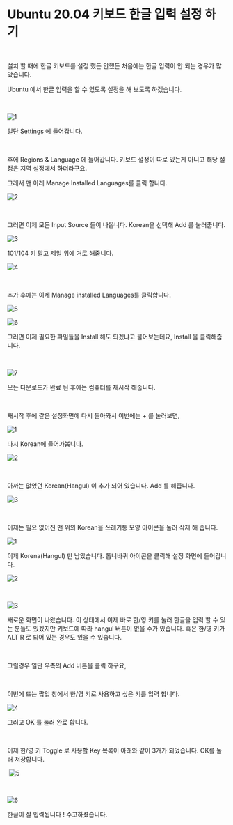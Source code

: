 # Ubuntu 20.04 키보드 한글 입력 설정 하기

​	

설치 할 때에 한글 키보드를 설정 했든 안했든 처음에는 한글 입력이 안 되는 경우가 많았습니다.

Ubuntu 에서 한글 입력을 할 수 있도록 설정을 해 보도록 하겠습니다.

​	

![1](https://raw.githubusercontent.com/Shane-Park/markdownBlog/master/OS/linux/ubuntu/korean.assets/1.png)

일단 Settings 에 들어갑니다.

​		

후에 Regions & Language 에 들어갑니다. 키보드 설정이 따로 있는게 아니고 해당 설정은 지역 설정에서 하더라구요.

그래서 맨 아래 Manage Installed Languages를 클릭 합니다.

![2](https://raw.githubusercontent.com/Shane-Park/markdownBlog/master/OS/linux/ubuntu/korean.assets/2.png)

​		

그러면 이제 모든 Input Source 들이 나옵니다. Korean을 선택해 Add 를 눌러줍니다.

![3](https://raw.githubusercontent.com/Shane-Park/markdownBlog/master/OS/linux/ubuntu/korean.assets/3.png)		

101/104 키 말고 제일 위에 거로 해줍니다.

![4](https://raw.githubusercontent.com/Shane-Park/markdownBlog/master/OS/linux/ubuntu/korean.assets/4.png)

​			

추가 후에는 이제 Manage installed Languages를 클릭합니다.

![5](https://raw.githubusercontent.com/Shane-Park/markdownBlog/master/OS/linux/ubuntu/korean.assets/5.png)


![6](https://raw.githubusercontent.com/Shane-Park/markdownBlog/master/OS/linux/ubuntu/korean.assets/6.png)

그러면 이제 필요한 파일들을 Install 해도 되겠냐고 물어보는데요, Install 을 클릭해줍니다.	

​		

![7](https://raw.githubusercontent.com/Shane-Park/markdownBlog/master/OS/linux/ubuntu/korean.assets/7.png)

모든 다운로드가 완료 된 후에는 컴퓨터를 재시작 해줍니다.

​	

재시작 후에 같은 설정화면에 다시 돌아와서 이번에는 + 를 눌러보면,

![1](https://raw.githubusercontent.com/Shane-Park/markdownBlog/master/OS/linux/ubuntu/korean.assets/1-1951496.png)			

다시 Korean에 들어가봅니다.

![2](https://raw.githubusercontent.com/Shane-Park/markdownBlog/master/OS/linux/ubuntu/korean.assets/2-1951509.png)

​	

아까는 없었던 Korean(Hangul) 이 추가 되어 있습니다. Add 를 해줍니다.	

![3](https://raw.githubusercontent.com/Shane-Park/markdownBlog/master/OS/linux/ubuntu/korean.assets/3-1951523.png)

​		

이제는 필요 없어진 맨 위의 Korean을 쓰레기통 모양 아이콘을 눌러 삭제 해 줍니다.

![1](https://raw.githubusercontent.com/Shane-Park/markdownBlog/master/OS/linux/ubuntu/korean.assets/1-1951637.png)



이제 Korena(Hangul) 만 남았습니다. 톱니바퀴 아이콘을 클릭해 설정 화면에 들어갑니다.	

![2](https://raw.githubusercontent.com/Shane-Park/markdownBlog/master/OS/linux/ubuntu/korean.assets/2-1951658.png)

​	

![3](https://raw.githubusercontent.com/Shane-Park/markdownBlog/master/OS/linux/ubuntu/korean.assets/3-1951942.png)

새로운 화면이 나왔습니다. 이 상태에서 이제 바로 한/영 키를 눌러 한글을 입력 할 수 있는 분들도 있겠지만 키보드에 따라 hangul 버튼이 없을 수가 있습니다. 혹은 한/영 키가 ALT R 로 되어 있는 경우도 있을 수 있습니다.

​	

그럴경우 일단 우측의 Add 버튼을 클릭 하구요,

​	

이번에 뜨는 팝업 창에서 한/영 키로 사용하고 싶은 키를 입력 합니다.

![4](https://raw.githubusercontent.com/Shane-Park/markdownBlog/master/OS/linux/ubuntu/korean.assets/4-1951997.png)

그러고 OK 를 눌러 완료 합니다.

​	

이제 한/영 키 Toggle 로 사용할 Key 목록이 아래와 같이 3개가 되었습니다. OK를 눌러 저장합니다.

​	![5](https://raw.githubusercontent.com/Shane-Park/markdownBlog/master/OS/linux/ubuntu/korean.assets/5-1952020.png)

​	

![6](https://raw.githubusercontent.com/Shane-Park/markdownBlog/master/OS/linux/ubuntu/korean.assets/6-1952039.png)

한글이 잘 입력됩니다 ! 수고하셨습니다.